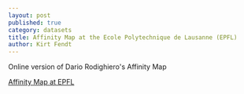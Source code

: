 ```yaml
---
layout: post
published: true
category: datasets
title: Affinity Map at the Ecole Polytechnique de Lausanne (EPFL)
author: Kirt Fendt
---
```

Online version of Dario Rodighiero's Affinity Map

[Affinity Map at EPFL](https://affinitymap.epfl.ch)